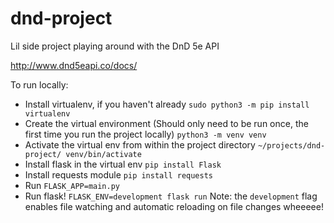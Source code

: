 # dnd-project

Lil side project playing around with the DnD 5e API 

http://www.dnd5eapi.co/docs/


To run locally:
 - Install virtualenv, if you haven't already `sudo python3 -m pip install virtualenv`
 - Create the virtual environment (Should only need to be run once, the first time you run the project locally) `python3 -m venv venv`
 - Activate the virtual env from within the project directory `~/projects/dnd-project/ venv/bin/activate`
 - Install flask in the virtual env `pip install Flask`
 - Install requests module `pip install requests`
 - Run `FLASK_APP=main.py`
 - Run flask! `FLASK_ENV=development flask run` Note: the `development` flag enables file watching and automatic reloading on file changes wheeeee!
